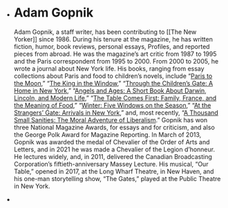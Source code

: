 - # Adam Gopnik
  
  Adam Gopnik, a staff writer, has been contributing to [[The New Yorker]] since 1986. During his tenure at the magazine, he has written fiction, humor, book reviews, personal essays, Profiles, and reported pieces from abroad. He was the magazine’s art critic from 1987 to 1995 and the Paris correspondent from 1995 to 2000. From 2000 to 2005, he wrote a journal about New York life. His books, ranging from essay collections about Paris and food to children’s novels, include “[Paris to the Moon](https://www.amazon.com/dp/0375758232/?ots=1&slotNum=0&imprToken=c2bfa590-ac35-fbf3-3f7&tag=thneyo0f-20),” “[The King in the Window](https://www.amazon.com/dp/078681862X/?ots=1&slotNum=1&imprToken=c2bfa590-ac35-fbf3-3f7&tag=thneyo0f-20),” “[Through the Children’s Gate: A Home in New York](https://www.amazon.com/dp/1400075750/?ots=1&slotNum=2&imprToken=c2bfa590-ac35-fbf3-3f7&tag=thneyo0f-20),” “[Angels and Ages: A Short Book About Darwin, Lincoln, and Modern Life](https://www.amazon.com/dp/0307455300/?ots=1&slotNum=3&imprToken=c2bfa590-ac35-fbf3-3f7&tag=thneyo0f-20),” “[The Table Comes First: Family, France, and the Meaning of Food](https://www.amazon.com/dp/0307476960/?ots=1&slotNum=4&imprToken=c2bfa590-ac35-fbf3-3f7&tag=thneyo0f-20),” “[Winter: Five Windows on the Season](https://www.amazon.com/dp/088784975X/?ots=1&slotNum=5&imprToken=c2bfa590-ac35-fbf3-3f7&tag=thneyo0f-20),” “[At the Strangers’ Gate: Arrivals in New York](https://www.amazon.com/dp/1400041805/?ots=1&slotNum=6&imprToken=c2bfa590-ac35-fbf3-3f7&tag=thneyo0f-20),” and, most recently, “[A Thousand Small Sanities: The Moral Adventure of Liberalism](https://www.amazon.com/dp/154169936X/?ots=1&slotNum=7&imprToken=c2bfa590-ac35-fbf3-3f7&tag=thneyo0f-20).” Gopnik has won three National Magazine Awards, for essays and for criticism, and also the George Polk Award for Magazine Reporting. In March of 2013, Gopnik was awarded the medal of Chevalier of the Order of Arts and Letters, and in 2021 he was made a Chevalier of the Legion d’honneur. He lectures widely, and, in 2011, delivered the Canadian Broadcasting Corporation’s fiftieth-anniversary Massey Lecture. His musical, “Our Table,” opened in 2017, at the Long Wharf Theatre, in New Haven, and his one-man storytelling show, “The Gates,” played at the Public Theatre in New York.
-